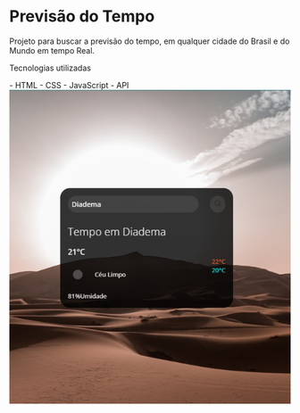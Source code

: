 <h1> Previsão do Tempo </h1>
<p>Projeto para buscar a previsão do tempo, em qualquer cidade do Brasil e do Mundo em tempo Real. </p>
<p> Tecnologias utilizadas</p>
- HTML
- CSS
- JavaScript
- API

<img src="https://github.com/DenysDelfino/previsao-do-tempo/blob/main/Previsao%20do%20tempo.png">
